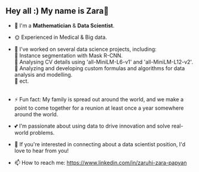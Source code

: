 ## Hey all :) My name is Zara👋


- 🌱 I'm a **Mathematician** & **Data Scientist**.
- 🌞 Experienced in Medical & Big data.

- 🍎 I've worked on several data science projects, including: <br>
  &#x1F538; Instance segmentation with Mask R-CNN. <br>
  &#x1F538; Analysing CV details using 'all-MiniLM-L6-v1' and 'all-MiniLM-L12-v2'. <br>
  &#x1F538; Analyzing and developing custom formulas and algorithms for data analysis and modelling. <br>
  &#x1F538; ect.<br><br>


- ⚡ Fun fact: My family is spread out around the world, and we make a point to come together for a reunion at least once a year somewhere around the world.


- 💕 I'm passionate about using data to drive innovation and solve real-world problems.
- 🍓 If you're interested in connecting about a data scientist position, I'd love to hear from you!
- 📫 How to reach me: https://www.linkedin.com/in/zaruhi-zara-papyan
